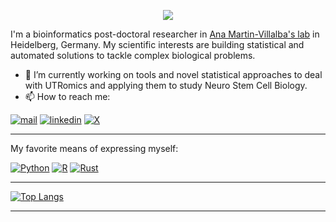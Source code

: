 <p align="center">
  <img src="https://capsule-render.vercel.app/api?text=Hi%20there👋&animation=fadeIn&type=waving&color=gradient&height=120"/>
</p>

I'm a bioinformatics post-doctoral researcher in [Ana Martin-Villalba's lab](https://martin-villalba-lab.github.io/) in Heidelberg, Germany.
My scientific interests are building statistical and automated solutions to tackle complex biological problems.

- 🔭 I’m currently working on tools and novel statistical approaches to deal with UTRomics and applying them to study Neuro Stem Cell Biology.
- 📫 How to reach me:
  
<p>
  <a href="mailto:andre.lopes.macedo@gmail.com"><img src="https://img.shields.io/badge/gmail-%23EA4335.svg?style=flat&logo=gmail&logoColor=white" alt=mail></a>
  <a href="https://www.linkedin.com/in/andrelopesmacedo"><img src="https://img.shields.io/badge/linkedin-%2300acee.svg?color=405DE6&style=flat&logo=linkedin&logoColor=white" alt=linkedin></a>
  <a href="https://twitter.com/AndreMacedo88"><img src="https://img.shields.io/badge/AndreMacedo88-%2300acee.svg?color=000000&style=flat&logo=X&logoColor=white" alt=X></a>
</p>

---

My favorite means of expressing myself:
<p>
  <a href="https://github.com/search?q=user%3AAndreMacedo88+language%3Apython"><img alt="Python" src="https://img.shields.io/badge/Python-14354C.svg?logo=python&logoColor=white"></a>
  <a href="https://github.com/search?q=user%3AAndreMacedo88+language%3Ar"><img alt="R" src="https://img.shields.io/badge/R-276DC3.svg?logo=r&logoColor=white"></a>
  <a href="https://github.com/search?q=user%3AAndreMacedo88+language%3Arust"><img alt="Rust" src="https://img.shields.io/badge/Rust-000000?logo=rust&logoColor=white"></a>

---

[![Top Langs](https://github-readme-stats.vercel.app/api/top-langs/?username=AndreMacedo88&include_all_commits=true&count_private=true&theme=github_dark&show_icons=true&langs_count=6&hide=jupyter%20notebook)](https://github.com/anuraghazra/github-readme-stats)

---
